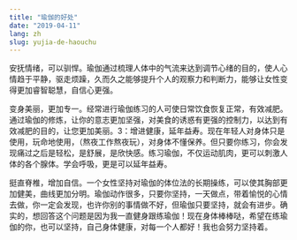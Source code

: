 ```yaml
---
title: "瑜伽的好处"
date: "2019-04-11"
lang: zh
slug: yujia-de-haouchu
---
```


安抚情绪，可以驯悍。瑜伽通过梳理人体中的气流来达到调节心绪的目的，使人心情趋于平静，驱走烦躁，久而久之能够提升个人的观察力和判断力，能够让女性变得更加睿智聪慧，自信心更强。

变身美丽，更加专一。经常进行瑜伽练习的人可使日常饮食恢复正常，有效减肥。通过瑜伽的修炼，让你的意志更加坚强，对美食的诱惑有更强的控制力，以达到有效减肥的目的，让您更加美丽。3：增进健康，延年益寿。现在年轻人对身体只是使用，玩命地使用，（熬夜工作熬夜玩），对身体不懂保养。但只要你练习，你会发现痛过之后是轻松，是舒展，是欣快感。练习瑜伽，不仅运动肌肉，更可以刺激人体的各个腺体。学会呼吸，更是可以延年益寿。

挺直脊椎，增加自信。一个女性坚持对瑜伽的体位法的长期操练，可以使其胸部更加健美，曲线更加分明。瑜伽动作很多，只要你坚持，一天做点，带着愉悦的心情去做，你一定会发现，也许你别的事情做不好，但瑜伽只要坚持，就会有进步。确实的，想回答这个问题是因为我一直健身跟练瑜伽！现在身体棒棒哒，希望在练瑜伽的你，也可以坚持，自己身体健康，对每一个人都好！我也会努力坚持着。
